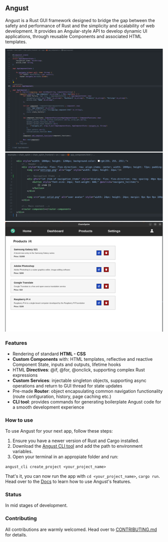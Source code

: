 ## Angust

Angust is a Rust GUI framework designed to bridge the gap between the safety and performance of Rust and the simplicity and scalability of web development. It provides an Angular-style API to develop dynamic UI applications, through reusable Components and associated HTML templates.

![AppComponent.rs](/screenshots/AppComponent.rs.png)
![AppComponent.html](/screenshots/AppComponent.html.png)
![ExampleAppResult](/screenshots/ExampleAppResult.png)

### Features
* Rendering of standard **HTML - CSS**
* **Custom Components** with: HTML templates, reflective and reactive Component State, inputs and outputs, lifetime hooks
* HTML **Directives**: @if, @for, @onclick, supporting complex Rust expressions
* **Custom Services**: injectable singleton objects, supporting async operations and return to GUI thread for state updates
* Pre-made **Router**: object encapsulating common navigation functionality (route configuration, history, page caching etc.)
* **CLI tool**: provides commands for generating boilerplate Angust code for a smooth development experience

### How to use
To use Angust for your next app, follow these steps:
1. Ensure you have a newer version of Rust and Cargo installed.
2. Download the [Angust CLI tool](TBA) and add the path to environment variables.
2. Open your terminal in an appropiate folder and run:

`angust_cli create_project <your_project_name>`

That's it, you can now run the app with `cd <your_project_name>`, `cargo run`. Head over to the [Docs](TBA) to learn how to use Angust's features.

### Status
In mid stages of development.

### Contributing
All contributions are warmly welcomed. Head over to [CONTRIBUTING.md](https://github.com/TudorOrban/Angust/blob/main/CONTRIBUTING.md) for details.
